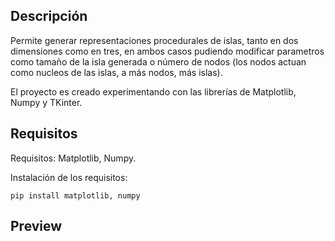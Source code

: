 Descripción
---
Permite generar representaciones procedurales de islas, tanto en dos dimensiones como en tres, en ambos casos pudiendo modificar parametros como tamaño de la isla generada o número de nodos (los nodos actuan como nucleos de las islas, a más nodos, más islas).

El proyecto es creado experimentando con las librerías de Matplotlib, Numpy y TKinter.

Requisitos
---
Requisitos: Matplotlib, Numpy.

Instalación de los requisitos:
```
pip install matplotlib, numpy
```

Preview
---
